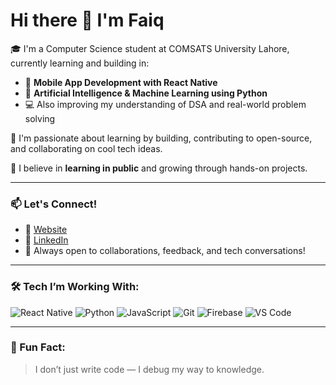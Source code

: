 # Hi there 👋 I'm Faiq

🎓 I'm a Computer Science student at COMSATS University Lahore, currently learning and building in:

- 📱 **Mobile App Development with React Native**
- 🤖 **Artificial Intelligence & Machine Learning using Python**
- 💻 Also improving my understanding of DSA and real-world problem solving

🌱 I'm passionate about learning by building, contributing to open-source, and collaborating on cool tech ideas.

📌 I believe in **learning in public** and growing through hands-on projects.

---

### 📫 Let's Connect!
- 💼 [Website](https://portfolio-omega-brown-83.vercel.app/)
- 💼 [LinkedIn](https://www.linkedin.com/in/faiq-ch)
- 🧠 Always open to collaborations, feedback, and tech conversations!

---

### 🛠️ Tech I’m Working With:

![React Native](https://img.shields.io/badge/-React%20Native-61DAFB?style=flat&logo=react&logoColor=white&color=61DAFB)
![Python](https://img.shields.io/badge/-Python-3776AB?style=flat&logo=python&logoColor=white)
![JavaScript](https://img.shields.io/badge/-JavaScript-F7DF1E?style=flat&logo=javascript&logoColor=black)
![Git](https://img.shields.io/badge/-Git-F05032?style=flat&logo=git&logoColor=white)
![Firebase](https://img.shields.io/badge/-Firebase-FFCA28?style=flat&logo=firebase&logoColor=black)
![VS Code](https://img.shields.io/badge/-VSCode-007ACC?style=flat&logo=visual-studio-code&logoColor=white)

---

### 🧠 Fun Fact:
> I don’t just write code — I debug my way to knowledge.


<!---
FaiqCh-456/FaiqCh-456 is a ✨ special ✨ repository because its `README.md` (this file) appears on your GitHub profile.
You can click the Preview link to take a look at your changes.
--->
